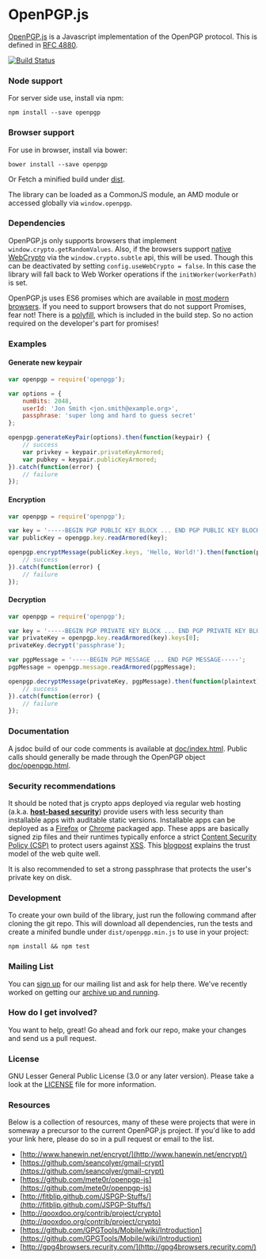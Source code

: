 OpenPGP.js
==========

[OpenPGP.js](http://openpgpjs.org/) is a Javascript implementation of the OpenPGP protocol. This is defined in [RFC 4880](http://tools.ietf.org/html/rfc4880).

[![Build Status](https://travis-ci.org/openpgpjs/openpgpjs.svg?branch=master)](https://travis-ci.org/openpgpjs/openpgpjs)

### Node support

For server side use, install via npm:

    npm install --save openpgp


### Browser support

For use in browser, install via bower:

    bower install --save openpgp

Or Fetch a minified build under [dist](https://github.com/openpgpjs/openpgpjs/tree/master/dist).

The library can be loaded as a CommonJS module, an AMD module or accessed globally via `window.openpgp`.


### Dependencies

OpenPGP.js only supports browsers that implement `window.crypto.getRandomValues`. Also, if the browsers support [native WebCrypto](http://www.w3.org/TR/WebCryptoAPI/) via the `window.crypto.subtle` api, this will be used. Though this can be deactivated by setting `config.useWebCrypto = false`. In this case the library will fall back to Web Worker operations if the `initWorker(workerPath)` is set.

OpenPGP.js uses ES6 promises which are available in [most modern browsers](http://caniuse.com/#feat=promises). If you need to support browsers that do not support Promises, fear not! There is a [polyfill](https://github.com/jakearchibald/es6-promise), which is included in the build step. So no action required on the developer's part for promises!


### Examples

#### Generate new keypair
```js
var openpgp = require('openpgp');

var options = {
    numBits: 2048,
    userId: 'Jon Smith <jon.smith@example.org>',
    passphrase: 'super long and hard to guess secret'
};

openpgp.generateKeyPair(options).then(function(keypair) {
    // success
    var privkey = keypair.privateKeyArmored;
    var pubkey = keypair.publicKeyArmored;
}).catch(function(error) {
    // failure
});
```

#### Encryption
```js
var openpgp = require('openpgp');

var key = '-----BEGIN PGP PUBLIC KEY BLOCK ... END PGP PUBLIC KEY BLOCK-----';
var publicKey = openpgp.key.readArmored(key);

openpgp.encryptMessage(publicKey.keys, 'Hello, World!').then(function(pgpMessage) {
    // success
}).catch(function(error) {
    // failure
});
```

#### Decryption
```js
var openpgp = require('openpgp');

var key = '-----BEGIN PGP PRIVATE KEY BLOCK ... END PGP PRIVATE KEY BLOCK-----';
var privateKey = openpgp.key.readArmored(key).keys[0];
privateKey.decrypt('passphrase');

var pgpMessage = '-----BEGIN PGP MESSAGE ... END PGP MESSAGE-----';
pgpMessage = openpgp.message.readArmored(pgpMessage);

openpgp.decryptMessage(privateKey, pgpMessage).then(function(plaintext) {
    // success
}).catch(function(error) {
    // failure
});
```

### Documentation

A jsdoc build of our code comments is available at [doc/index.html](http://openpgpjs.org/openpgpjs/doc/index.html). Public calls should generally be made through the OpenPGP object [doc/openpgp.html](http://openpgpjs.org/openpgpjs/doc/module-openpgp.html).

### Security recommendations

It should be noted that js crypto apps deployed via regular web hosting (a.k.a. [**host-based security**](https://www.schneier.com/blog/archives/2012/08/cryptocat.html)) provide users with less security than installable apps with auditable static versions. Installable apps can be deployed as a [Firefox](https://developer.mozilla.org/en-US/Marketplace/Publishing/Packaged_apps) or [Chrome](http://developer.chrome.com/apps/about_apps.html) packaged app. These apps are basically signed zip files and their runtimes typically enforce a strict [Content Security Policy (CSP)](http://www.html5rocks.com/en/tutorials/security/content-security-policy/) to protect users against [XSS](http://en.wikipedia.org/wiki/Cross-site_scripting). This [blogpost](http://tonyarcieri.com/whats-wrong-with-webcrypto) explains the trust model of the web quite well.

It is also recommended to set a strong passphrase that protects the user's private key on disk.

### Development

To create your own build of the library, just run the following command after cloning the git repo. This will download all dependencies, run the tests and create a minifed bundle under `dist/openpgp.min.js` to use in your project:

    npm install && npm test

### Mailing List

You can [sign up](http://list.openpgpjs.org/) for our mailing list and ask for help there.  We've recently worked on getting our [archive up and running](http://www.mail-archive.com/list@openpgpjs.org/).

### How do I get involved?

You want to help, great! Go ahead and fork our repo, make your changes and send us a pull request.

### License

GNU Lesser General Public License (3.0 or any later version). Please take a look at the [LICENSE](LICENSE) file for more information.

### Resources

Below is a collection of resources, many of these were projects that were in someway a precursor to the current OpenPGP.js project. If you'd like to add your link here, please do so in a pull request or email to the list.

* [http://www.hanewin.net/encrypt/](http://www.hanewin.net/encrypt/)
* [https://github.com/seancolyer/gmail-crypt](https://github.com/seancolyer/gmail-crypt)
* [https://github.com/mete0r/openpgp-js](https://github.com/mete0r/openpgp-js)
* [http://fitblip.github.com/JSPGP-Stuffs/](http://fitblip.github.com/JSPGP-Stuffs/)
* [http://qooxdoo.org/contrib/project/crypto](http://qooxdoo.org/contrib/project/crypto)
* [https://github.com/GPGTools/Mobile/wiki/Introduction](https://github.com/GPGTools/Mobile/wiki/Introduction)
* [http://gpg4browsers.recurity.com/](http://gpg4browsers.recurity.com/)
